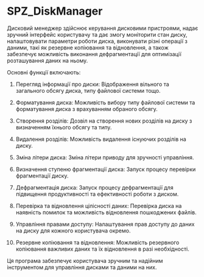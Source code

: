 # SPZ_DiskManager

Дисковий менеджер здійснює керування дисковими пристроями, надає зручний інтерфейс користувачу та дає змогу моніторити стан диску, налаштовувати параметри роботи диска, виконувати різні операції з даними, такі як резервне копіювання та відновлення, а також забезпечує можливість виконання дефрагментації для оптимізації розташування даних на ньому.


Основні функції включають:

1. Перегляд інформації про диски: Відображення вільного та загального обсягу диска, типу файлової системи тощо.

2. Форматування диска: Можливість вибору типу файлової системи та форматування диска з врахуванням обраного обсягу.

3. Створення розділів: Дозвіл на створення нових розділів на диску з визначенням їхнього обсягу та типу.

4. Видалення розділів: Можливість видалення існуючих розділів на диску.

5. Зміна літери диска: Зміна літери приводу для зручності управління.

6. Визначення ступеню фрагментації диска: Запуск процесу перевірки фрагментації диску.

7. Дефрагментація диска: Запуск процесу дефрагментації для підвищення продуктивності та ефективності роботи з диском.

8. Перевірка та відновлення цілісності даних: Перевірка диска на наявність помилок та можливість відновлення пошкоджених файлів.

9. Управління правами доступу: Налаштування прав доступу до даних на диску для кожного користувача окремо.

10. Резервне копіювання та відновлення: Можливість резервного копіювання важливих даних та їх відновлення в разі необхідності.


Ця програма забезпечує користувача зручним та надійним інструментом для управління дисками та даними на них.
